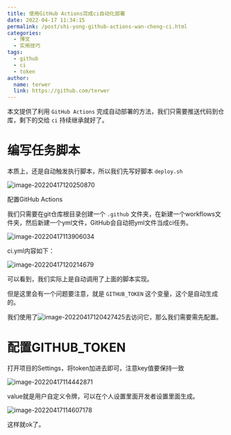 ```yaml
---
title: 使用GitHub Actions完成ci自动化部署
date: 2022-04-17 11:34:15
permalink: /post/shi-yong-github-actions-wan-cheng-ci.html
categories:
  - 博文
  - 实用技巧
tags:
  - github
  - ci
  - token
author: 
  name: terwer
  link: https://github.com/terwer
---
```


本文提供了利用 `GitHub Actions` 完成自动部署的方法，我们只需要推送代码到仓库，剩下的交给 `ci` 持续继承就好了。

# 编写任务脚本

本质上，还是自动触发执行脚本，所以我们先写好脚本 `deploy.sh`

![image-20220417120250870](https://cdn.jsdelivr.net/gh/terwer/upload/img/image-20220417120250870.png)

配置GitHub Actions

我们只需要在git仓库根目录创建一个 `.github` 文件夹，在新建一个workflows文件夹，然后新建一个yml文件，GitHub会自动把yml文件当成ci任务。

![image-20220417113906034](https://cdn.jsdelivr.net/gh/terwer/upload/img/image-20220417113906034.png)

ci.yml内容如下：

![image-20220417120214679](https://cdn.jsdelivr.net/gh/terwer/upload/img/image-20220417120214679.png)

可以看到，我们实际上是自动调用了上面的脚本实现。

但是这里会有一个问题要注意，就是 `GITHUB_TOKEN` 这个变量，这个是自动生成的。

我们使用了![image-20220417120427425](https://cdn.jsdelivr.net/gh/terwer/upload/img/image-20220417120427425.png)去访问它，那么我们需要需先配置。

# 配置GITHUB_TOKEN

打开项目的Settings，将token加进去即可，注意key值要保持一致

![image-20220417114442871](https://cdn.jsdelivr.net/gh/terwer/upload/img/image-20220417114442871.png)

value就是用户自定义令牌，可以在个人设置里面开发者设置里面生成。

![image-20220417114607178](https://cdn.jsdelivr.net/gh/terwer/upload/img/image-20220417114607178.png)

这样就ok了。

